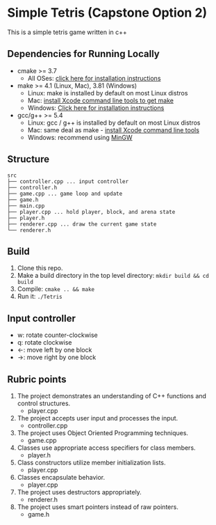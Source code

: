 # Simple Tetris (Capstone Option 2)
This is a simple tetris game written in c++

## Dependencies for Running Locally
* cmake >= 3.7
  * All OSes: [click here for installation instructions](https://cmake.org/install/)
* make >= 4.1 (Linux, Mac), 3.81 (Windows)
  * Linux: make is installed by default on most Linux distros
  * Mac: [install Xcode command line tools to get make](https://developer.apple.com/xcode/features/)
  * Windows: [Click here for installation instructions](http://gnuwin32.sourceforge.net/packages/make.htm)
* gcc/g++ >= 5.4
  * Linux: gcc / g++ is installed by default on most Linux distros
  * Mac: same deal as make - [install Xcode command line tools](https://developer.apple.com/xcode/features/)
  * Windows: recommend using [MinGW](http://www.mingw.org/)

## Structure
```
src
├── controller.cpp ... input controller
├── controller.h
├── game.cpp ... game loop and update
├── game.h
├── main.cpp
├── player.cpp ... hold player, block, and arena state
├── player.h
├── renderer.cpp ... draw the current game state
└── renderer.h
```

## Build

1. Clone this repo.
2. Make a build directory in the top level directory: `mkdir build && cd build`
3. Compile: `cmake .. && make`
4. Run it: `./Tetris`

## Input controller
* w: rotate counter-clockwise
* q: rotate clockwise
* <-: move left by one block
* ->: move right by one block

## Rubric points
1. The project demonstrates an understanding of C++ functions and control structures.
    * player.cpp
2. The project accepts user input and processes the input.
    * controller.cpp
3. The project uses Object Oriented Programming techniques.
    * game.cpp
4. Classes use appropriate access specifiers for class members.
    * player.h
5. Class constructors utilize member initialization lists.
    * player.cpp
6. Classes encapsulate behavior.
    * player.cpp
7. The project uses destructors appropriately.
    * renderer.h
8. The project uses smart pointers instead of raw pointers.
    * game.h
